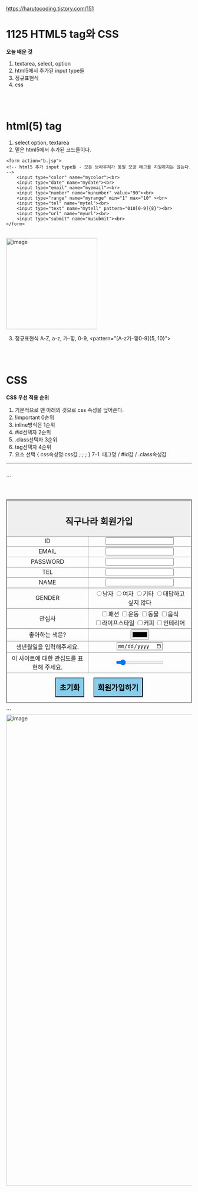 https://harutocoding.tistory.com/151
# 1125 HTML5 tag와 CSS

**오늘 배운 것**
1. textarea, select, option
2. html5에서 추가된 input type들
3. 정규표현식
4. css

<br><br>

# html(5) tag
1. select option, textarea
2. 밑은 html5에서 추가된 코드들이다.

```
<form action="b.jsp">
<!-- html5 추가 input type들 - 모든 브라우저가 동일 모양 태그를 지원하지는 않는다. -->
	<input type="color" name="mycolor"><br>	
	<input type="date" name="mydate"><br>	
	<input type="email" name="myemail"><br>	
	<input type="number" name="munumber" value="90"><br>	
	<input type="range" name="myrange" min="1" max="10" ><br>	
	<input type="tel" name="mytel"><br>	
	<input type="text" name="mytell" pattern="010[0-9]{8}"><br>	
	<input type="url" name="myurl"><br>	
	<input type="submit" name="musubmit"><br>	
</form>
```
<br>
<img width="247" alt="image" src="https://user-images.githubusercontent.com/107450834/203989558-ddff4cc7-144e-4064-8335-3a2e6dc78cc7.png">

3. 정규표현식
A-Z, a-z, 가-힣, 0-9, 
<pattern="[A-z가-힣0-9]{5, 10}">


<br><br>
# CSS
**CSS 우선 적용 순위**
1. 기본적으로 맨 아래의 것으로 css 속성을 덮어쓴다.
2. !important  0순위
3. inline방식은  1순위 
4. #id선택자     2순위
5. .class선택자  3순위
6. tag선택자     4순위
7. 요소 선택 { css속성명:css값 ;   ;   ; }
7-1. 태그명 / #id값 / .class속성값

****

<br>
```
<!DOCTYPE html>
<html>
<head>
<meta charset="UTF-8">
<title>회원가입</title>
<style type="text/css">
	#box-signup table, tr, td {
		border: solid gray 1px;
		border-collapse: collapse;
		text-align: center;
	}
	
	#table-signup tr {
		height: 50px;
	}
	
	#box-signup th {
		background-color: buttonshadow;
	}
	
	.btn {
		background-color: skyblue;
		padding: 10px;
		margin: 10px;
		font-size: 20px;
		font-weight: bold;
	}
	
	#table-signup {
		margin: auto;
	}
	
	#box-signup {
		margin-top: 10%
	}
</style>
</head>
<body>
<div id="box-signup">
	<form action="welcome.html">
		<table id="table-signup">
			<tr>
				<th colspan="2"><h2>직구나라 회원가입</h2></th>
			</tr>
			<tr>
				<td>ID</td>
				<td><input type="text" name="id"></td>
			</tr>
			<tr>
				<td>EMAIL</td>
				<td><input type="email" name="email"></td>
			</tr>
			<tr>
				<td>PASSWORD</td>
				<td><input type="text" name="pw"></td>
			</tr>
			<tr>
				<td>TEL</td>
				<td><input type="text" pattern="010[0-9]{7,8}" name="tel"></td>
			</tr>
			<tr>
				<td>NAME</td>
				<td><input type="text" pattern="[가-힣]{2,10}" name="name"></td>
			</tr>
			<tr>
				<td>GENDER</td>
				<td>
					<input type="radio" name="gender" value="m">남자
					<input type="radio" name="gender" value="f">여자
					<input type="radio" name="gender" value="e">기타
					<input type="radio" name="gender" value="n">대답하고 싶지 않다
				</td>
			</tr>
			<tr>
				<td>관심사</td>
				<td>
					<input type="checkbox" name="like" value="fashion">패션
					<input type="checkbox" name="like" value="sport">운동
					<input type="checkbox" name="like" value="animal">동물
					<input type="checkbox" name="like" value="food">음식<br>
					<input type="checkbox" name="like" value="lifestyle">라이프스타일
					<input type="checkbox" name="like" value="coffee">커피
					<input type="checkbox" name="like" value="interior">인테리어
				</td>
			</tr>
			<tr>
				<td>좋아하는 색은?</td>
				<td><input type="color" name="color"></td>
			</tr>
			<tr>
				<td>생년월일을 입력해주세요.</td>
				<td><input type="date" name="date"></td>
			</tr>
			<tr>
				<td>이 사이트에 대한 관심도를 표현해 주세요.</td>
				<td><input type="range" value="10" name="score"></td>
			</tr>
			<tr>
				<td colspan="2">
					<input type="reset" class="btn" id="btn-init" value="초기화" >
					<input type="submit" class="btn" id="btn-signup" value="회원가입하기">
				</td>
			</tr>
		</table>
	</form>
</div>
</body>
</html>
```

<img width="1276" alt="image" src="https://user-images.githubusercontent.com/107450834/203988825-73a4227c-a01c-4d56-a903-c929cbb59c9b.png">
